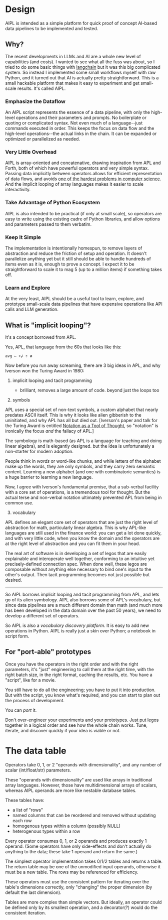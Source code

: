 
# Design

AIPL is intended as a simple platform for quick proof of concept AI-based data pipelines to be implemented and tested.

## Why?

The recent developments in LLMs and AI are a whole new level of capabilities (and costs).
I wanted to see what all the fuss was about, so I tried to do some basic things with [langchain](https://github.com/hwchase17/langchain) but it was this big complicated system.
So instead I implemented some small workflows myself with raw Python, and it turned out that AI is actually pretty straightforward.
This is a small hackable platform that makes it easy to experiment and get small-scale results.
It's called AIPL.

### Emphasize the Dataflow

An AIPL script represents the essence of a data pipeline, with only the high-level operations and their parameters and prompts.
No boilerplate or quoting or complicated syntax.
Not even much of a language--just commands executed in order.
This keeps the focus on data flow and the high-level operations--the actual links in the chain.
It can be expanded or optimized or parallelized as needed.

### Very Little Overhead

AIPL is array-oriented and concatenative, drawing inspiration from APL and Forth, both of which have powerful operators and very simple syntax.
Passing data implicitly between operators allows for efficient representation of data flows, and avoids [one of the hardest problems in computer science](https://www.namingthings.co/).
And the implicit looping of array languages makes it easier to scale interactivity.

### Take Advantage of Python Ecosystem

AIPL is also intended to be practical (if only at small scale), so operators are easy to write using the existing cadre of Python libraries, and allow options and parameters passed to them verbatim.

### Keep It Simple

The implementation is intentionally homespun, to remove layers of abstraction and reduce the friction of setup and operation.
It doesn't parallelize anything yet but it still should be able to handle hundreds of items even as it is, enough to prove a concept.
I expect it to be straightforward to scale it to mag 5 (up to a million items) if something takes off.

### Learn and Explore

At the very least, AIPL should be a useful tool to learn, explore, and prototype small-scale data pipelines that have expensive operations like API calls and LLM generation.

## What is "implicit looping"?

It's a concept borrowed from APL.

Yes, APL, that language from the 60s that looks like this:

```
avg ← +⌿ ÷ ≢
```

Now before you run away screaming, there are 3 big ideas in APL, and why Iverson won the Turing Award in 1980:

1. implicit looping and tacit programming

    - brilliant, removes a large amount of code.  beyond just the loops too

2. symbols

APL uses a special set of non-text symbols, a custom alphabet that nearly predates ASCII itself.
This is why it looks like alien gibberish to the uninitiated, and why APL has all but died out.
[Iverson's paper and talk for the Turing Award is entitled [Notation as a Tool of Thought](https://dl.acm.org/doi/pdf/10.1145/358896.358899),
so "notation" is ironically the focus *and* the fallacy of APL.]

The symbology is math-based (as APL is a language for teaching and doing linear algebra), and is elegantly designed. but the idea is unfortunately a non-starter for modern adoption.

People think in *words* or word-like chunks, and while letters of the alphabet make up the words, they are only symbols, and they carry zero semantic content.
Learning a new alphabet (and one with combinatoric semantics) is a huge barrier to learning a new language.

Now, I agree with Iverson's fundamental premise, that a sub-verbal facility with a core set of operations, is a tremendous tool for thought.
But the actual terse and non-verbal notation ultimately prevented APL from being in common use.

3. vocabulary

APL defines an elegant core set of operators that are just the right level of abstraction for math, particularly linear algebra.
This is why APL-like languages are still used in the finance world: you can get a lot done quickly, and with very little code, when you know the domain and the operators are at the right level of abstraction and you can fit them in your head.

The real art of software is in developing a set of legos that are easily explainable and interoperate well together, conforming to an intuitive yet precisely-defined connection spec.
When done well, these legos are composable without anything else necessary to bind one's input to the other's output.  Then tacit programming becomes not just possible but desired.

---

So AIPL borrows implicit looping and tacit programming from APL, and lets go of its alien symbology.
AIPL also borrows some of APL's vocabulary, but since data pipelines are a much different domain than math (and much more has been developed in the data domain over the past 50 years), we need to develop a different set of operators.

So AIPL is also a *vocabulary discovery platform*.
It is easy to add new operations in Python.
AIPL is really just a skin over Python; a notebook in script form.

## For "port-able" prototypes

Once you have the operators in the right order and with the right parameters, it's "just" engineering to call them at the right time, with the right batch size, in the right format, caching the results, etc.
You have a "script", like for a movie.

You still have to do all the engineering; you have to put it into production.
But with the script, you know what's required, and you can start to plan out the process of development.

You can *port* it.

Don't over-engineer your experiments and your prototypes.
Just put legos together in a logical order and see how the whole chain works.
Tune, iterate, and discover quickly if your idea is viable or not.

# The data table

Operators take 0, 1, or 2 "operands with dimensionality", and any number of scalar (int/float/str) parameters.

These "operands with dimensionality" are used like arrays in traditional array languages.
However, those have multidimensional arrays of scalars, whereas AIPL operands are more like nestable database tables.

These tables have:

- a list of "rows"
- named columns that can be reordered and removed without updating each row
- homogenous types within a column (possibly NULL)
- heterogenous types within a row

Every operator consumes 0, 1, or 2 operands and produces exactly 1 operand.
(Some operators have only side-effects and don't actually do anything to the data; these take 1 operand and return the same.)

The simplest operator implementation takes 0/1/2 tables and returns a table.
The return table may be one of the unmodified input operands, otherwise it must be a new table.
The rows may be referenced for efficiency.

These operators must use the consistent pattern for iterating over the table's dimensions correctly, only "changing" the proper dimension (by default the last dimension).

Tables are more complex than simple vectors.
But ideally, an operator could be defined only by its smallest operation, and a decorator(?) would do the consistent iteration.

